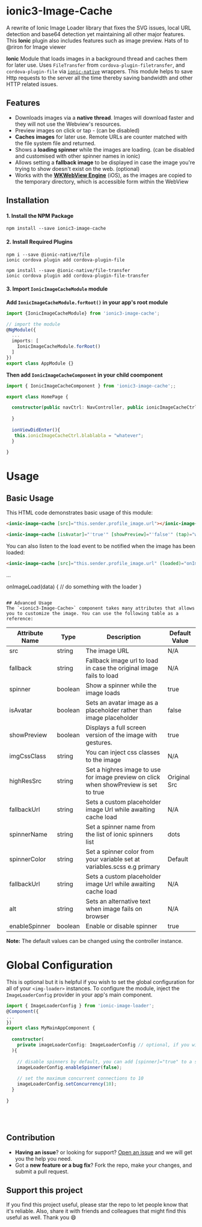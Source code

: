 
# ionic3-Image-Cache
A rewrite of Ionic Image Loader library that fixes the SVG issues, local URL detection and base64 detection yet maintaining all other major features. This **Ionic** plugin also includes features such as image preview. Hats of to @riron for Image viewer 

**Ionic** Module that loads images in a background thread and caches them for later use. Uses `FileTransfer` from `cordova-plugin-filetransfer`, and `cordova-plugin-file` via [`ionic-native`](https://github.com/driftyco/ionic-native) wrappers. This module helps to save Http requests to the server all the time thereby saving bandwidth and other HTTP related issues.



## Features
- Downloads images via a **native thread**. Images will download faster and they will not use the Webview's resources.
- Preview images on click or tap - (can be disabled)
- **Caches images** for later use. Remote URLs are counter matched with the file system file and returned.
- Shows a **loading spinner** while the images are loading. (can be disabled and customised with other spinner names in ionic)
- Allows setting a **fallback image** to be displayed in case the image you're trying to show doesn't exist on the web. (optional)
- Works with the **[WKWebView Engine](https://github.com/apache/cordova-plugin-wkwebview-engine)** (iOS), as the images are copied to the temporary directory, which is accessible form within the WebView



## Installation

#### 1. Install the NPM Package
```
npm install --save ionic3-image-cache
```

#### 2. Install Required Plugins
```
npm i --save @ionic-native/file
ionic cordova plugin add cordova-plugin-file
```
```
npm install --save @ionic-native/file-transfer
ionic cordova plugin add cordova-plugin-file-transfer
```

#### 3. Import `IonicImageCacheModule` module

**Add `IonicImageCacheModule.forRoot()` in your app's root module**
```typescript
import {IonicImageCacheModule} from 'ionic3-image-cache';

// import the module
@NgModule({
  ...
  imports: [
    IonicImageCacheModule.forRoot()
  ]
})
export class AppModule {}
```

**Then add `IonicImageCacheComponent` in your child coomponent**
```typescript
import { IonicImageCacheComponent } from 'ionic3-image-cache';;

export class HomePage {

  constructor(public navCtrl: NavController, public ionicImageCacheCtrl:IonicImageCacheComponent) {
    
  }
  
  ionViewDidEnter(){
   this.ionicImageCacheCtrl.blablabla = "whatever";
  }

}
```

# Usage

## Basic Usage
This HTML code demonstrates basic usage of this module:
```html
<ionic-image-cache [src]="this.sender.profile_image.url"></ionic-image-cache>

<ionic-image-cache [isAvatar]="'true'" [showPreview]="'false'" (tap)="whatever($event)" [src]="this.sender.profile_image.url" class="img-circle"></ionic-image-cache>
```

You can also listen to the load event to be notified when the image has been loaded:
```html
<ionic-image-cache [src]="this.sender.profile_image.url" (loaded)="onImageLoad($event)"></ionic-image-cache>
```

...

onImageLoad(data) {
  // do something with the loader
}
```

## Advanced Usage
The `<ionic3-Image-Cache>` component takes many attributes that allows you to customize the image. You can use the following table as a reference:
```

| Attribute Name | Type | Description | Default Value |
| --- | --- | --- | --- |
| src | string | The image URL | N/A |
| fallback | string | Fallback image url to load in case the original image fails to load | N/A |
| spinner | boolean | Show a spinner while the image loads | true |
| isAvatar | boolean | Sets an avatar image as a placeholder rather than image placeholder | false |
| showPreview | boolean | Displays a full screen version of the image with gestures. | true |
| imgCssClass | string | You can inject css classes to the image | N/A |
| highResSrc | string | Set a highres image to use for image preview on click when showPreview is set to true | Original Src |
| fallbackUrl | string | Sets a custom placeholder image Url while awaiting cache load | N/A |
| spinnerName | string | Set a spinner name from the list of ionic spinners list | dots |
| spinnerColor | string | Set a spinner color from your variable set at variables.scss e.g primary | Default |
| fallbackUrl | string | Sets a custom placeholder image Url while awaiting cache load | N/A |
| alt | string | Sets an alternative text when image fails on browser | N/A |
| enableSpinner | boolean | Enable or disable spinner | true |

**Note:** The default values can be changed using the controller instance.


# Global Configuration
This is optional but it is helpful if you wish to set the global configuration for all of your `<img-loader>` instances. To configure the module, inject the `ImageLoaderConfig` provider in your app's main component.
```typescript
import { ImageLoaderConfig } from 'ionic-image-loader';
@Component({
...
})
export class MyMainAppComponent {
  
  constructor(
    private imageLoaderConfig: ImageLoaderConfig // optional, if you wish to configure the service 
  ){
    
    // disable spinners by default, you can add [spinner]="true" to a specific component instance later on to override this
    imageLoaderConfig.enableSpinner(false);
    
    // set the maximum concurrent connections to 10
    imageLoaderConfig.setConcurrency(10);
  }
  
}
```

<br><br>
## Contribution
- **Having an issue**? or looking for support? [Open an issue](https://github.com/chukwu/ionic3-Image-Cache/issues/new) and we will get you the help you need.
- Got a **new feature or a bug fix**? Fork the repo, make your changes, and submit a pull request.

## Support this project
If you find this project useful, please star the repo to let people know that it's reliable. Also, share it with friends and colleagues that might find this useful as well. Thank you :smile:

